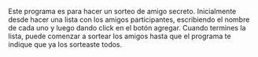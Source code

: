 Este programa es para hacer un sorteo de amigo secreto.
Inicialmente desde hacer una lista con los amigos participantes, escribiendo el nombre de cada uno y luego dando click en el botón agregar.
Cuando termines la lista, puede comenzar a sortear los amigos hasta que el programa te indique que ya los sorteaste todos.
